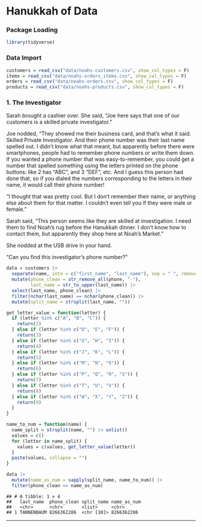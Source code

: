 Hanukkah of Data
================

### Package Loading

``` r
library(tidyverse)
```

### Data Import

``` r
customers = read_csv("data/noahs-customers.csv", show_col_types = F)
items = read_csv("data/noahs-orders_items.csv", show_col_types = F)
orders = read_csv("data/noahs-orders.csv", show_col_types = F)
products = read_csv("data/noahs-products.csv", show_col_types = F)
```

### 1. The Investigator

Sarah brought a cashier over. She said, “Joe here says that one of our
customers is a skilled private investigator.”

Joe nodded, “They showed me their business card, and that’s what it
said. Skilled Private Investigator. And their phone number was their
last name spelled out. I didn’t know what that meant, but apparently
before there were smartphones, people had to remember phone numbers or
write them down. If you wanted a phone number that was easy-to-remember,
you could get a number that spelled something using the letters printed
on the phone buttons: like 2 has “ABC”, and 3 “DEF”, etc. And I guess
this person had done that, so if you dialed the numbers corresponding to
the letters in their name, it would call their phone number!

“I thought that was pretty cool. But I don’t remember their name, or
anything else about them for that matter. I couldn’t even tell you if
they were male or female.”

Sarah said, “This person seems like they are skilled at investigation. I
need them to find Noah’s rug before the Hanukkah dinner. I don’t know
how to contact them, but apparently they shop here at Noah’s Market.”

She nodded at the USB drive in your hand.

“Can you find this investigator’s phone number?”

``` r
data = customers |>
  separate(name, into = c("first_name", "last_name"), sep = " ", remove = F) |>
  mutate(phone_clean = str_remove_all(phone, "-"),
         last_name = str_to_upper(last_name)) |>
  select(last_name, phone_clean) |>
  filter(nchar(last_name) == nchar(phone_clean)) |>
  mutate(split_name = strsplit(last_name, ""))

get_letter_value = function(letter) {
  if (letter %in% c("A", "B", "C")) {
    return(2)
  } else if (letter %in% c("D", "E", "F")) {
    return(3)
  } else if (letter %in% c("G", "H", "I")) {
    return(4)
  } else if (letter %in% c("J", "K", "L")) {
    return(5)
  } else if (letter %in% c("M", "N", "O")) {
    return(6)
  } else if (letter %in% c("P", "Q", "R", "S")) {
    return(7)
  } else if (letter %in% c("T", "U", "V")) {
    return(8)
  } else if (letter %in% c("W", "X", "Y", "Z")) {
    return(9)
  }
}

name_to_num = function(name) {
  name_split = strsplit(name, "") |> unlist()
  values = c()
  for (letter in name_split) {
    values = c(values, get_letter_value(letter))
  }
  paste(values, collapse = "")
}

data |>
  mutate(name_as_num = sapply(split_name, name_to_num)) |>
  filter(phone_clean == name_as_num)
```

    ## # A tibble: 1 × 4
    ##   last_name  phone_clean split_name name_as_num
    ##   <chr>      <chr>       <list>     <chr>      
    ## 1 TANNENBAUM 8266362286  <chr [10]> 8266362286

------------------------------------------------------------------------
